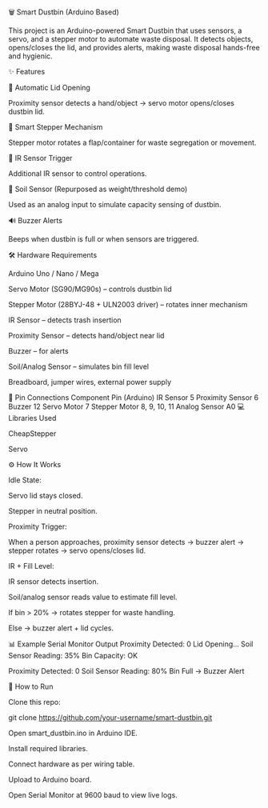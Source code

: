 🗑️ Smart Dustbin (Arduino Based)

This project is an Arduino-powered Smart Dustbin that uses sensors, a servo, and a stepper motor to automate waste disposal.
It detects objects, opens/closes the lid, and provides alerts, making waste disposal hands-free and hygienic.

✨ Features

👋 Automatic Lid Opening

Proximity sensor detects a hand/object → servo motor opens/closes dustbin lid.

🚪 Smart Stepper Mechanism

Stepper motor rotates a flap/container for waste segregation or movement.

🔦 IR Sensor Trigger

Additional IR sensor to control operations.

🌱 Soil Sensor (Repurposed as weight/threshold demo)

Used as an analog input to simulate capacity sensing of dustbin.

🔊 Buzzer Alerts

Beeps when dustbin is full or when sensors are triggered.

🛠 Hardware Requirements

Arduino Uno / Nano / Mega

Servo Motor (SG90/MG90s) – controls dustbin lid

Stepper Motor (28BYJ-48 + ULN2003 driver) – rotates inner mechanism

IR Sensor – detects trash insertion

Proximity Sensor – detects hand/object near lid

Buzzer – for alerts

Soil/Analog Sensor – simulates bin fill level

Breadboard, jumper wires, external power supply

📂 Pin Connections
Component	Pin (Arduino)
IR Sensor	5
Proximity Sensor	6
Buzzer	12
Servo Motor	7
Stepper Motor	8, 9, 10, 11
Analog Sensor	A0
💻 Libraries Used

CheapStepper

Servo

⚙️ How It Works

Idle State:

Servo lid stays closed.

Stepper in neutral position.

Proximity Trigger:

When a person approaches, proximity sensor detects → buzzer alert → stepper rotates → servo opens/closes lid.

IR + Fill Level:

IR sensor detects insertion.

Soil/analog sensor reads value to estimate fill level.

If bin > 20% → rotates stepper for waste handling.

Else → buzzer alert + lid cycles.

📊 Example Serial Monitor Output
Proximity Detected: 0
Lid Opening...
Soil Sensor Reading: 35%
Bin Capacity: OK

Proximity Detected: 0
Soil Sensor Reading: 80%
Bin Full → Buzzer Alert

🚀 How to Run

Clone this repo:

git clone https://github.com/your-username/smart-dustbin.git


Open smart_dustbin.ino in Arduino IDE.

Install required libraries.

Connect hardware as per wiring table.

Upload to Arduino board.

Open Serial Monitor at 9600 baud to view live logs.


